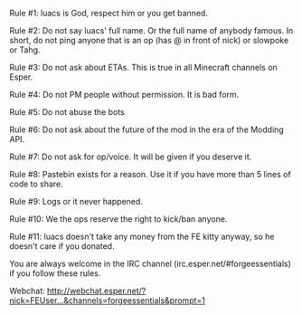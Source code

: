 Rule #1: luacs is God, respect him or you get banned.

Rule #2: Do not say luacs' full name. Or the full name of anybody famous. In short, do not ping anyone that is an op (has @ in front of nick) or slowpoke or Tahg.

Rule #3: Do not ask about ETAs. This is true in all Minecraft channels on Esper.

Rule #4: Do not PM people without permission. It is bad form.

Rule #5: Do not abuse the bots

Rule #6: Do not ask about the future of the mod in the era of the Modding API.

Rule #7: Do not ask for op/voice. It will be given if you deserve it.

Rule #8: Pastebin exists for a reason. Use it if you have more than 5 lines of code to share.

Rule #9: Logs or it never happened.

Rule #10: We the ops reserve the right to kick/ban anyone.

Rule #11: luacs doesn't take any money from the FE kitty anyway, so he doesn't care if you donated.

You are always welcome in the IRC channel (irc.esper.net/#forgeessentials) if you follow these rules.

Webchat: http://webchat.esper.net/?nick=FEUser...&channels=forgeessentials&prompt=1